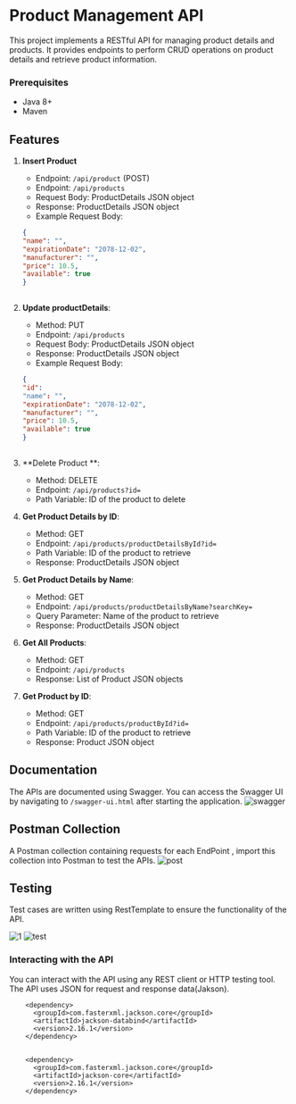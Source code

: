 # Product Management API

This project implements a RESTful API for managing product details and products. It provides endpoints to perform CRUD operations on product details and retrieve product information.

### Prerequisites

- Java 8+
- Maven

## Features

1. **Insert Product**
   - Endpoint: `/api/product` (POST)
   - Endpoint: `/api/products`
   - Request Body: ProductDetails JSON object
   - Response: ProductDetails JSON object
   - Example Request Body:
    ```json
    {
    "name": "",
    "expirationDate": "2078-12-02",
    "manufacturer": "",
    "price": 10.5,
    "available": true
    }
     
   
2. **Update productDetails**:
   - Method: PUT
   - Endpoint: `/api/products`
   - Request Body: ProductDetails JSON object
   - Response: ProductDetails JSON object
   - Example Request Body:
    ```json
    {
    "id":
    "name": "",
    "expirationDate": "2078-12-02",
    "manufacturer": "",
    "price": 10.5,
    "available": true
    }
     

3. **Delete Product **: 
   - Method: DELETE
   - Endpoint: `/api/products?id=`
   - Path Variable: ID of the product to delete

4. **Get Product Details by ID**:
   - Method: GET
   - Endpoint: `/api/products/productDetailsById?id=`
   - Path Variable: ID of the product to retrieve
   - Response: ProductDetails JSON object

5. **Get Product Details by Name**:
   - Method: GET
   - Endpoint: `/api/products/productDetailsByName?searchKey=`
   - Query Parameter: Name of the product to retrieve
   - Response: ProductDetails JSON object

6. **Get All Products**:
   - Method: GET
   - Endpoint: `/api/products`
   - Response: List of Product JSON objects

7. **Get Product by ID**: 
   - Method: GET
   - Endpoint: `/api/products/productById?id=`
   - Path Variable: ID of the product to retrieve
   - Response: Product JSON object


## Documentation

The APIs are documented using Swagger. You can access the Swagger UI by navigating to `/swagger-ui.html` after starting the application.
![swagger](https://github.com/salma-4/Product-Management-API/assets/116264673/77557eae-dcc7-49c3-b075-d781ae459886)

## Postman Collection

A Postman collection containing requests for each EndPoint , import this collection into Postman to test the APIs.
![post](https://github.com/salma-4/Product-Management-API/assets/116264673/56439488-9d80-4e1a-8b5d-f6d6af4451e4)


## Testing

Test cases are written using RestTemplate to ensure the functionality of the API.

![1](https://github.com/salma-4/Product-Management-API/assets/116264673/670e83b2-194c-4238-bc47-b29710aa2d63)
![test](https://github.com/salma-4/Product-Management-API/assets/116264673/831ff62f-058c-49fb-a54a-fd92d6cbce29)


### Interacting with the API

You can interact with the API using any REST client or HTTP testing tool. The API uses JSON for request and response data(Jakson).

``` jakson dependencies
    <dependency>
      <groupId>com.fasterxml.jackson.core</groupId>
      <artifactId>jackson-databind</artifactId>
      <version>2.16.1</version>
    </dependency>
    
    
    <dependency>
      <groupId>com.fasterxml.jackson.core</groupId>
      <artifactId>jackson-core</artifactId>
      <version>2.16.1</version>
    </dependency>

